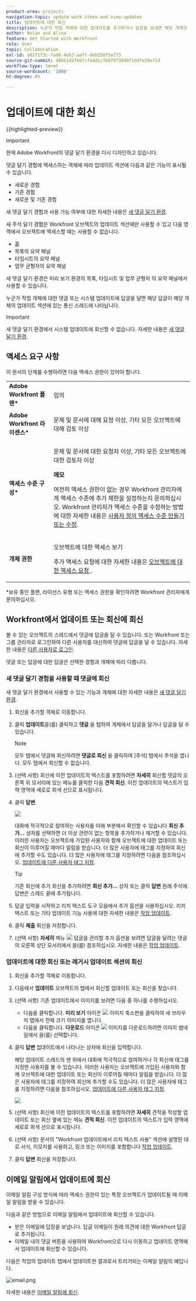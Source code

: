 ```yaml
---
product-area: projects
navigation-topic: update-work-items-and-view-updates
title: 업데이트에 대한 회신
description: 누군가 작업 개체에 대한 업데이트를 추가하거나 답장을 보내면 해당 개체의 업데이트 섹션에 있는 통신 스레드에 답장이 나타납니다. 오브젝트에 대한 보기 액세스 권한이 있는 경우 업데이트 또는 좋아요 표시에 회신을 추가할 수 있습니다.
author: Nolan and Alina
feature: Get Started with Workfront
role: User
topic: Collaboration
exl-id: a8271f3c-7a08-4eb3-aaff-deb250f5af73
source-git-commit: d86b1d5fb6fcfeddccfb079f3040f1ddfe29e71d
workflow-type: tm+mt
source-wordcount: '1098'
ht-degree: 0%

---
```


# 업데이트에 대한 회신

{{highlighted-preview}}

<!--remove legacy and new experience references when we remove the legacy updates in the UI - Jan 2024???-->

<!--
<span class="preview">The highlighted information on this page refers to functionality not yet generally available. It is available only in the Preview environment for all customers. After the monthly releases to Production, the same features are also available in the Production environment for customers who enabled fast releases. </span>  
<span class="preview">For information about fast releases, see [Enable or disable fast releases for your organization](../../administration-and-setup/set-up-workfront/configure-system-defaults/enable-fast-release-process.md)</span>  

<span class="preview">For information about the current release schedule, see [Fourth Quarter 2023 release overview](../../product-announcements/product-releases/23-q4-release-activity/23-q4-release-overview.md)</span> 

-->

>[!IMPORTANT]
>
>현재 Adobe Workfront의 댓글 달기 환경을 다시 디자인하고 있습니다.
>
>댓글 달기 경험에 액세스하는 객체에 따라 업데이트 섹션에 다음과 같은 기능이 표시될 수 있습니다.
>* 새로운 경험
>* 기존 경험
>* 새로운 및 기존 경험
>
>새 댓글 달기 경험과 사용 가능 여부에 대한 자세한 내용은 [새 댓글 달기 환경](../../product-announcements/betas/new-commenting-experience-beta/unified-commenting-experience.md).
>
>새 주석 달기 경험은 Workfront 오브젝트의 업데이트 섹션에만 사용할 수 있고 다음 영역에서 오브젝트에 액세스할 때는 사용할 수 없습니다.
>
> * 홈
> * 목록의 요약 패널
> * 타임시트의 요약 패널
> * 업무 균형자의 요약 패널
>
><span class="preview">새 댓글 달기 환경은 미리 보기 환경의 목록, 타임시트 및 업무 균형자 의 요약 패널에서 사용할 수 있습니다.</span>

누군가 작업 개체에 대한 댓글 또는 시스템 업데이트에 답글을 달면 해당 답글이 해당 개체의 업데이트 섹션에 있는 통신 스레드에 나타납니다.

>[!IMPORTANT]
>
>새 댓글 달기 환경에서 시스템 업데이트에 회신할 수 없습니다. 자세한 내용은 [새 댓글 달기 환경](../../product-announcements/betas/new-commenting-experience-beta/unified-commenting-experience.md).

<!--adjust the sentence before the second IMPORTANT and remove this important note when we remove legacy from the system-->

## 액세스 요구 사항

이 문서의 단계를 수행하려면 다음 액세스 권한이 있어야 합니다.

<table style="table-layout:auto"> 
 <col> 
 <col> 
 <tbody> 
  <tr> 
   <td role="rowheader"><strong>Adobe Workfront 플랜*</strong></td> 
   <td> <p>임의</p> </td> 
  </tr> 
  <tr> 
   <td role="rowheader"><strong>Adobe Workfront 라이센스*</strong></td> 
   <td> <p>문제 및 문서에 대해 요청 이상, 기타 모든 오브젝트에 대해 검토 이상</p> </td> 
  </tr> 
  <tr> 
   <td role="rowheader"><strong>액세스 수준 구성*</strong></td> 
   <td> <p>문제 및 문서에 대한 요청자 이상, 기타 모든 오브젝트에 대한 검토자 이상</p> <p><b>메모</b>

여전히 액세스 권한이 없는 경우 Workfront 관리자에게 액세스 수준에 추가 제한을 설정하는지 문의하십시오. Workfront 관리자가 액세스 수준을 수정하는 방법에 대한 자세한 내용은 <a href="../../administration-and-setup/add-users/configure-and-grant-access/create-modify-access-levels.md" class="MCXref xref">사용자 정의 액세스 수준 만들기 또는 수정</a>.</p> </td>
</tr> 
  <tr> 
   <td role="rowheader"><strong>개체 권한</strong></td> 
   <td> <p>오브젝트에 대한 액세스 보기</p> <p>추가 액세스 요청에 대한 자세한 내용은 <a href="../../workfront-basics/grant-and-request-access-to-objects/request-access.md" class="MCXref xref">오브젝트에 대한 액세스 요청 </a>.</p> </td> 
  </tr> 
 </tbody> 
</table>

&#42;보유 중인 플랜, 라이선스 유형 또는 액세스 권한을 확인하려면 Workfront 관리자에게 문의하십시오.

## Workfront에서 업데이트 또는 회신에 회신

볼 수 있는 오브젝트의 스레드에서 댓글에 답글을 달 수 있습니다. 또는 Workfront 또는 그룹 관리자로 로그인하여 다른 사용자를 대신하여 댓글에 답글을 달 수 있습니다. 자세한 내용은 [다른 사용자로 로그인](../../administration-and-setup/add-users/create-and-manage-users/log-in-as-another-user.md).

댓글 또는 답글에 대한 답글은 선택한 경험과 개체에 따라 다릅니다.

### 새 댓글 달기 경험을 사용할 때 댓글에 회신

새 댓글 달기 환경에서 사용할 수 있는 기능과 개체에 대한 자세한 내용은 [새 댓글 달기 환경](../../product-announcements/betas/new-commenting-experience-beta/unified-commenting-experience.md).

1. 회신을 추가할 객체로 이동합니다.
1. 클릭 **업데이트**&#x200B;을(를) 클릭하고 **댓글** 을 탭하여 개체에서 답글을 달거나 답글을 달 수 있습니다.

   >[!NOTE]
   >
   ><span class="preview">모두 탭에서 댓글에 회신하려면 **댓글로 회신** 을 클릭하여 [주석] 탭에서 주석을 엽니다. 모두 탭에서 회신할 수 없습니다.</span>

1. (선택 사항) 회신에 이전 업데이트의 텍스트를 포함하려면 **자세히** 회신할 댓글의 오른쪽 위 모서리에 있는 메뉴를 클릭한 다음 **견적 회신**. 이전 업데이트의 텍스트가 입력 영역에 세로로 회색 선으로 표시됩니다.
1. 클릭 **답변**.

   ![](assets/reply-to-update-empty-box.png)

   대화에 적극적으로 참여하는 사용자를 아래 부분에서 확인할 수 있습니다 **회신 추가...** 상자를 선택하면 더 이상 관련이 없는 항목을 추가하거나 제거할 수 있습니다. 이러한 사용자는 오브젝트에 가입된 사용자와 함께 오브젝트에 대한 업데이트 또는 회신이 이루어질 때마다 알림을 받습니다. 더 많은 사용자에 태그를 지정하여 회신에 추가할 수도 있습니다.  더 많은 사용자에 태그를 지정하려면 다음을 참조하십시오. [업데이트에 다른 사용자 태그 지정](../../workfront-basics/updating-work-items-and-viewing-updates/tag-others-on-updates.md).

   >[!TIP]
   >
   >   기존 회신에 추가 회신을 추가하려면 **회신 추가...** 상자 또는 클릭 **답변** 원래 주석에. 답변은 스레드 끝에 추가됩니다.

1. 답글 입력을 시작하고 리치 텍스트 도구 모음에서 추가 옵션을 사용하십시오. 리치 텍스트 또는 기타 업데이트 기능 사용에 대한 자세한 내용은 [작업 업데이트](../updating-work-items-and-viewing-updates/update-work.md).

1. 클릭 **제출** 회신을 저장합니다.

1. (선택 사항) **자세히** 메뉴 ![](assets/more-menu.png) 답글을 관리할 추가 옵션을 보려면 답글을 달려는 댓글의 오른쪽 상단 모서리에서 을(를) 참조하십시오. 자세한 내용은 [작업 업데이트](../updating-work-items-and-viewing-updates/update-work.md).

### 업데이트에 대한 회신 또는 레거시 업데이트 섹션의 회신

1. 회신을 추가할 객체로 이동합니다.
1. 다음에서 **업데이트** 오브젝트의 탭에서 회신할 업데이트 또는 회신을 찾습니다.

1. (선택 사항) 기존 업데이트에서 이미지를 보려면 다음 중 하나를 수행하십시오.

   * 다음을 클릭합니다. **미리 보기** 아이콘 ![](assets/previewimageicon-31x31.png) 이미지 축소판을 클릭하여 새 브라우저 탭에서 전체 크기 이미지를 엽니다.
   * 다음을 클릭합니다. **다운로드** 아이콘 ![](assets/downloadimageicon.png) 이미지를 다운로드하려면 이미지 썸네일에서 을(를) 선택합니다.

1. 클릭 **답변** 업데이트에서 나타나는 상자에 회신을 입력합니다.

   해당 업데이트 스레드의 맨 위에서 대화에 적극적으로 참여하거나 각 회신에 태그를 지정한 사용자를 볼 수 있습니다. 이러한 사용자는 오브젝트에 가입된 사용자와 함께 오브젝트에 대한 업데이트 또는 회신이 이루어질 때마다 알림을 받습니다. 더 많은 사용자에 태그를 지정하여 회신에 추가할 수도 있습니다.  더 많은 사용자에 태그를 지정하려면 다음을 참조하십시오. [업데이트에 다른 사용자 태그 지정](../../workfront-basics/updating-work-items-and-viewing-updates/tag-others-on-updates.md).

   ![](assets/tagging-transparency-350x192.png)

1. (선택 사항) 회신에 이전 업데이트의 텍스트를 포함하려면 **자세히** 견적을 작성할 업데이트 또는 회신 옆에 있는 메뉴 **견적 회신**. 이전 업데이트의 텍스트가 입력 영역에 세로로 회색 선으로 표시됩니다.
1. (선택 사항) 문서의 &quot;Workfront 업데이트에서 리치 텍스트 사용&quot; 섹션에 설명된 대로 서식, 이모지를 사용하고, 링크 또는 이미지를 포함합니다 [작업 업데이트](../../workfront-basics/updating-work-items-and-viewing-updates/update-work.md).
1. 클릭 **답변** 회신을 저장합니다.

## 이메일 알림에서 업데이트에 회신

이메일 알림 구성 방식에 따라 액세스 권한이 있는 특정 오브젝트가 업데이트될 때 이메일 알림을 받을 수 있습니다.

다음과 같은 방법으로 이메일 알림에서 업데이트에 회신할 수 있습니다.

* 받은 이메일에 답장을 보냅니다. 답글 이메일이 원래 의견에 대한 Workfront 답글로 추가됩니다.
* 이메일 내의 댓글 버튼을 사용하여 Workfront으로 다시 이동하고 업데이트 영역에서 업데이트에 회신할 수 있습니다.

다음은 작업의 업데이트 탭에서 업데이트한 결과로서 트리거되는 이메일 알림의 예입니다.

![email.png](assets/email-350x202.png)

자세한 내용은 [이메일 알림에 회신](../updating-work-items-and-viewing-updates/reply-to-email-notifications.md).






